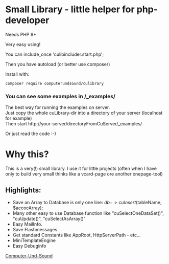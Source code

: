 # Small Library - little helper for php-developer #

Needs PHP 8+

Very easy using!

You can include_once 'culibincluder.start.php';

Then you have autoload (or better use composer)

Install with:

    composer require computerundsound/culibrary

### You can see some examples in /_examples/

The best way for running the examples on server.  
Just copy the whole cuLibrary-dir into a directory of your server (localhost for example)  
Then start http://your-server/directoryFromCuServer/_examples/

Or just read the code :-)

# Why this?

This is a very(!) small library. I use it for little projects (often when I have only to build very small thinks
like a vcard-page ore another onepage-tool)

## Highlights:

* Save an Array to Database is only one line: $db->cuInsert($tableName, $accocArray);
* Many other easy to use Database function like "cuSelectOneDataSet()", "cuUpdate()", "cuSelectAsArray()"
* Easy MailInfo.
* Save Flashmessages
* Get standard Constants like AppRoot, HttpServerPath - etc...
* MiniTemplateEngine
* Easy Debuginfo

[Computer-Und-Sound](http://www.Computer-Und-Sound.de)